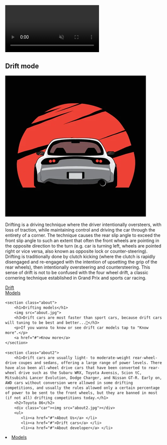 <!DOCTYPE html>
<html lang="en">
<head>
<meta charset="UTF-8">
	<meta name="viewport" content="width=device-width, initial-scale=1.0">
<title>Drift mode</title>
  <link rel="stylesheet" href="drift.css">
<link rel="preconnect" href="https://fonts.googleapis.com">
<link rel="preconnect" href="https://fonts.gstatic.com" crossorigin>
<link href="https://fonts.googleapis.com/css2?family=Mrs+Sheppards&display=swap" rel="stylesheet">
<link rel="preconnect" href="https://fonts.googleapis.com">
<link rel="preconnect" href="https://fonts.gstatic.com" crossorigin>
<link href="https://fonts.googleapis.com/css2?family=Permanent+Marker&display=swap" rel="stylesheet">
<link rel="preconnect" href="https://fonts.googleapis.com">
<link rel="preconnect" href="https://fonts.gstatic.com" crossorigin>
<link href="https://fonts.googleapis.com/css2?family=League+Spartan:wght@500&display=swap" rel="stylesheet">
</head>
<body>
    <section class="drift">
        <video src="video.mp4" autoplay muted  loop></video>
        <h1>Drift mode</h1>
        <img src="drift.webp">
        <p>Drifting is a driving technique where the driver intentionally oversteers, with loss of traction, while maintaining control and driving the car through the entirety of a corner. The technique causes the rear slip angle to exceed the front slip angle to such an extent that often the front wheels are pointing in the opposite direction to the turn (e.g. car is turning left, wheels are pointed right or vice versa, also known as opposite lock or counter-steering). Drifting is traditionally done by clutch kicking (where the clutch is rapidly disengaged and re-engaged with the intention of upsetting the grip of the rear wheels), then intentionally oversteering and countersteering. This sense of drift is not to be confused with the four wheel drift, a classic cornering technique established in Grand Prix and sports car racing.</p>
        <div class="dift">
            <a href="drifting.html">Drift</a>
        </div>
        <div class="models">
            <a href="#">Models</a>
        </div>
    </section>
    
    <section class="about">
        <h1>Drifting models</h1>
        <img src="about.jpg">
        <h3>Drift cars are most faster than sport cars, because drift cars will tuning to be best and better...🏁</h3>
        <p>If you wanna to know or see drift car models tap to "Know more".</p>
        <a href="#">Know more</a>
    </section>
    
    <section class="about2">
        <h1>Drift cars are usually light- to moderate-weight rear-wheel-drive coupes and sedans, offering a large range of power levels. There have also been all-wheel drive cars that have been converted to rear-wheel drive such as the Subaru WRX, Toyota Avensis, Scion tC, Mitsubishi Lancer Evolution, Dodge Charger, and Nissan GT-R. Early on, AWD cars without conversion were allowed in some drifting competitions, and usually the rules allowed only a certain percentage of power to be sent to the front wheels, but they are banned in most (if not all) drifting competitions today.</h1>
        <h2>Toyota 86</h2>
        <div class="car"><img src="about2.jpg"></div>
        <ul>
           <li><a href="#">About Us</a> </li>
           <li><a href="#">Drift cars</a> </li>
           <li><a href="#">About developer</a> </li>
<li><a href="#">Models</a> </li>
</ul>
